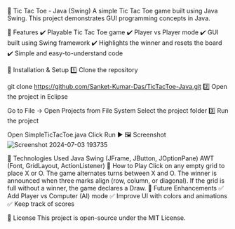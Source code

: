 📝 Tic Tac Toe - Java (Swing)
A simple Tic Tac Toe game built using Java Swing. This project demonstrates GUI programming concepts in Java.

📌 Features
✔️ Playable Tic Tac Toe game
✔️ Player vs Player mode
✔️ GUI built using Swing framework
✔️ Highlights the winner and resets the board
✔️ Simple and easy-to-understand code

🔧 Installation & Setup
1️⃣ Clone the repository

git clone https://github.com/Sanket-Kumar-Das/TicTacToe-Java.git
2️⃣ Open the project in Eclipse

Go to File → Open Projects from File System
Select the project folder
3️⃣ Run the project

Open SimpleTicTacToe.java
Click Run ▶
🖼️ Screenshot
![Screenshot 2024-07-03 193735](https://github.com/user-attachments/assets/47470c2b-9e30-4ce6-aebd-737e8d5c6153)

📜 Technologies Used
Java
Swing (JFrame, JButton, JOptionPane)
AWT (Font, GridLayout, ActionListener)
📌 How to Play
Click on any empty grid to place X or O.
The game alternates turns between X and O.
The winner is announced when three marks align (row, column, or diagonal).
If the grid is full without a winner, the game declares a Draw.
📌 Future Enhancements
✅ Add Player vs Computer (AI) mode
✅ Improve UI with colors and animations
✅ Keep track of scores

📄 License
This project is open-source under the MIT License.
